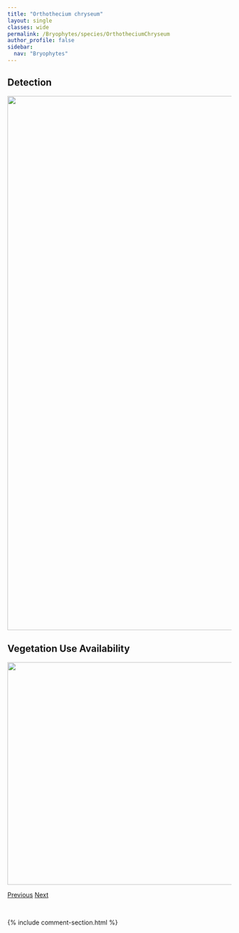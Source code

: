 ```yaml
---
title: "Orthothecium chryseum"
layout: single
classes: wide
permalink: /Bryophytes/species/OrthotheciumChryseum
author_profile: false
sidebar:
  nav: "Bryophytes"
---
```


<h2>Detection</h2>

<a href="https://drive.google.com/uc?export=view&id=1Br_Is1uz4TK0sFZP84nURRTPqPGqz1A1">
<img src="https://drive.google.com/uc?export=view&id=1Br_Is1uz4TK0sFZP84nURRTPqPGqz1A1" height = "1200" width = "800">
</a>


<h2>Vegetation Use Availability</h2>

<a href="https://drive.google.com/uc?export=view&id=1_JQ59tDgQoUn_X882PwnK0sInQ8DhiFh">
<img src="https://drive.google.com/uc?export=view&id=1_JQ59tDgQoUn_X882PwnK0sInQ8DhiFh" height = "500" width = "1000">
</a>


<a href="/DevelopmentWebsite/Bryophytes/species/OreasMartiana" class="pagination--pager" title="Oreas martiana">Previous</a> <a href="/DevelopmentWebsite/Bryophytes/species/OrthotheciumStrictum" class="pagination--pager" title="Orthothecium strictum">Next</a>

<p>&nbsp;</p>

{% include comment-section.html %}
